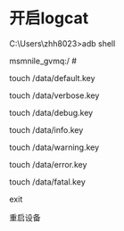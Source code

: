 # 开启logcat

C:\Users\zhh8023>adb shell

msmnile_gvmq:/ # 

touch /data/default.key

touch /data/verbose.key

touch /data/debug.key

touch /data/info.key

touch /data/warning.key

touch /data/error.key

touch /data/fatal.key

exit

重启设备
